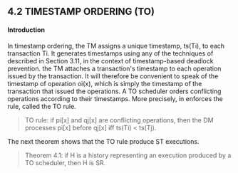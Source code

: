 4.2 TIMESTAMP ORDERING (TO)
-----------------

#### Introduction

In timestamp ordering, the TM assigns a unique timestamp, ts(Ti), to each transaction Ti. It generates timestamps using any 
of the techniques of described in Section 3.11, in the context of timestamp-based deadlock prevention. the TM attaches a 
transaction's timestamp to each operation issued by the transaction. It will therefore be convenient to speak of the timestamp 
of operation oi(x), which is simply the timestamp of the transaction that issued the operations. A TO scheduler orders 
conflicting operations according to their timestamps. More precisely, in enforces the rule, called the TO rule.

> TO rule: if pi[x] and qj[x] are conflicting operations, then the DM processes pi[x] before qj[x] iff ts(Ti) < ts(Tj).

The next theorem shows that the TO rule produce ST executions.

> Theorem 4.1: if H is a history representing an execution produced by a TO scheduler, then H is SR.



